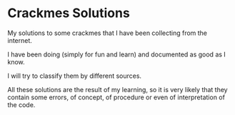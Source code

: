 # Crackmes Solutions
My solutions to some crackmes that I have been collecting from the internet.

I have been doing (simply for fun and learn) and documented as good as I know.

I will try to classify them by different sources.

All these solutions are the result of my learning, so it is very likely that they contain some errors, of concept, of procedure or even of interpretation of the code.

